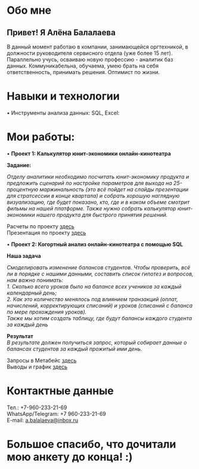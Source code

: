 # Обо мне

## Привет! Я Алёна Балалаева 
В данный момент работаю в компании, занимающейся оргтехникой, в должности руководителя сервисного отдела (уже более 15 лет). Параллельно учусь, осваиваю новую профессию - аналитик баз данных.
Коммуникабельна, обучаема, умею брать на себя ответственность, принимать решения. Оптимист по жизни. 

# Навыки и технологии

• Инструменты анализа данных: SQL, Excel:

# Мои работы:

• **Проект 1: Калькулятор юнит-экономики онлайн-кинотеатра**
**<p>Задание:</p>**

*Отделу аналитики необходимо посчитать юнит-экономику продукта и предложить сценарий по настройке параметров для выхода на 25-процентную маржинальность (это всё пойдет на слайды презентации для стратсессии в конце квартала) и собрать хорошую наглядную визуализацию, где будет показано, кто, где и в каком объеме смотрит фильмы на нашей платформе. Также нужно собрать калькулятор юнит-экономики нашего продукта для быстрого принятия решений.*

Расчеты по проекту [здесь](https://docs.google.com/spreadsheets/d/1jZowQA64vVzwTPXyl_dVTH9S5o4_ebwz/edit?usp=sharing&ouid=100259604740071470423&rtpof=true&sd=true)  
Презентация по проекту [здесь](https://docs.google.com/presentation/d/1HuFAgvG8RcPdQCbUn3v-kWAnUuAQwGJf/edit?usp=sharing&ouid=100259604740071470423&rtpof=true&sd=true)

• **Проект 2: Когортный анализ онлайн-кинотеатра с помощью SQL**

**<p>Наша задача</p>**

*Смоделировать изменение балансов студентов. Чтобы проверить, всё ли в порядке с нашими данными, составить список гипотез и вопросов, нам важно понимать:*  
*1. Сколько всего уроков было на балансе всех учеников за каждый календарный день;*  
*2. Как это количество менялось под влиянием транзакций (оплат, начислений, корректирующих списаний) и уроков (списаний с баланса по мере прохождения уроков).  
Также мы хотим создать таблицу, где будут балансы каждого студента за каждый день*  

**Результат**  
*В результате должен получиться запрос, который собирает данные о балансах студентов за каждый прожитый ими день.*  

Запросы в Метабейс [здесь](https://docs.google.com/document/d/1h51wuMMyXl6xkktHanPW3BO8SH6KZRye/edit?usp=sharing&ouid=100259604740071470423&rtpof=true&sd=true)  
Выводы и график [здесь](https://docs.google.com/spreadsheets/d/13z14n_tyXmUysvU17sYxpmCBPyz1eV_H/edit?usp=sharing&ouid=100259604740071470423&rtpof=true&sd=true)


# Контактные данные

Тел.: +7-960-233-21-69  
WhatsApp/Telegram: +7 960-233-21-69  
E-mail: a.balalaeva@inbox.ru

# Большое спасибо, что дочитали мою анкету до конца! :) 
